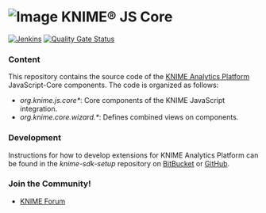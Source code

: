 # ![Image](https://www.knime.com/sites/default/files/knime_logo_github_40x40_4layers.png) KNIME® JS Core
[![Jenkins](https://jenkins.knime.com/buildStatus/icon?job=knime-js-core%2Fmaster)](https://jenkins.knime.com/job/knime-js-core/job/master/)
[![Quality Gate Status](https://sonarcloud.io/api/project_badges/measure?project=KNIME_knime-js-core&metric=alert_status)](https://sonarcloud.io/summary/new_code?id=KNIME_knime-js-core)

### Content
This repository contains the source code of the [KNIME Analytics Platform](http://www.knime.org) JavaScript-Core components. The code is organized as follows:

* _org.knime.js.core*_: Core components of the KNIME JavaScript integration.
* _org.knime.core.wizard.*_: Defines combined views on components.


### Development
Instructions for how to develop extensions for KNIME Analytics Platform can be found in the _knime-sdk-setup_ repository on [BitBucket](https://bitbucket.org/KNIME/knime-sdk-setup) or [GitHub](http://github.com/knime/knime-sdk-setup).

### Join the Community!
* [KNIME Forum](https://tech.knime.org/forum)